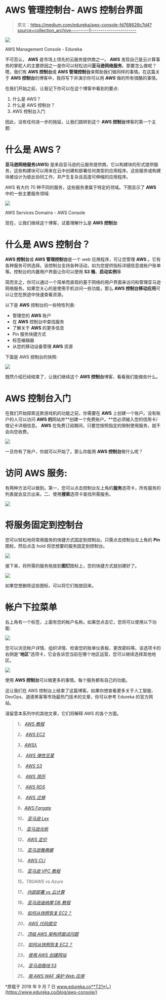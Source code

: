 # AWS 管理控制台- AWS 控制台界面

> 原文：<https://medium.com/edureka/aws-console-fd768626c7d4?source=collection_archive---------1----------------------->

![](img/1a23662994fcb98aed840e2fc9d37782.png)

AWS Management Console - Edureka

不可否认， **AWS** 是市场上领先的云服务提供商之一。 **AWS** 发现自己是云计算事务的掌舵人的主要原因之一是你可以轻松访问**亚马逊网络服务**。那要怎么做呢？嗯，我们有 **AWS 控制台**或 **AWS 管理控制台**来帮助我们做同样的事情。在这篇关于 **AWS 控制台**的博客中，我将写下并演示你可以用 ***AWS*** 做的所有很酷的事情。

在我们开始之前，让我记下你可以在这个博客中看到的要点:

1.  什么是 AWS？
2.  什么是 AWS 控制台？
3.  AWS 控制台入门

因此，没有任何进一步的拖延，让我们跳转到这个 **AWS 控制台**博客的第一个主题:

# 什么是 AWS？

**亚马逊网络服务(AWS)** 是来自亚马逊的云服务提供商，它以构建块的形式提供服务，这些构建块可以用来在云中创建和部署任何类型的应用程序。这些服务或构建块被设计为彼此协同工作，并产生复杂且高度可伸缩的应用程序。

AWS 有大约 70 种不同的服务，这些服务隶属于特定的领域。下图显示了 **AWS** 中的一些主要服务领域:

![](img/a2ae292de2dd4a7d2cdb3d5feb4d1af1.png)

AWS Services Domains - AWS Console

现在，让我们继续这个博客，试着理解什么是 **AWS 控制台**:

# 什么是 AWS 控制台？

**AWS 控制台**或 **AWS 管理控制台**是一个 web 应用程序，可让您管理 **AWS** 。它有各种服务可供选择。该控制台支持各种活动，如为您提供指标详细信息或帐户账单等。控制台的内置用户界面让你可以使用 **S3 桶**、**启动实例**等

简而言之，你可以通过一个简单而直观的基于网络的用户界面来访问和管理亚马逊网络服务。如果您关心的是使用手机访问一些功能，那么 **AWS 控制台移动应用**可以让您在旅途中快速查看资源。

以下是 **AWS** 控制台的一些特性列表:

*   管理您的 **AWS** 账户
*   在 **AWS** 控制台中查找服务
*   了解关于 **AWS** 的更多信息
*   Pin 服务快捷方式
*   标签编辑器
*   从您的移动设备管理 **AWS** 资源

下面是 AWS 控制台的快照:

![](img/3fda6436fbbfb5298af9492baec07c79.png)

既然介绍已经结束了，让我们继续这个 **AWS 控制台**博客，看看我们能做些什么。

# AWS 控制台入门

在我们开始探索这款游戏机的功能之前，你需要在 **AWS** 上创建一个账户。没有账户的人可以访问 **AWS 的**网站并**创建一个免费账户。**您必须输入您的信用卡/借记卡详细信息。 **AWS** 在免费订阅期间，只要您按照指定的限制使用服务，就不会向您收费。

![](img/5922642bff58e8551b8ad580868fbfac.png)

一旦你有了账户，你就可以开始了。那么你能用 **AWS 控制台**做什么呢？

# 访问 AWS 服务:

有两种方法可以做到。第一，您可以点击控制台左上角的**服务**选项卡，所有服务的列表就会显示出来。二、使用**搜索**选项卡查找所需服务。

![](img/0056bac7b57b28316c73b2d1abdeae7a.png)

# 将服务固定到控制台

您可以轻松地将常用服务的快捷方式固定到控制台。只需点击控制台左上角的 **Pin** 图标，然后点击 hold 将您想要的服务固定到控制台。

![](img/d1e9f8936e974ba863be69dc39ab0f96.png)

接下来，将所需的服务拖放到**图钉**图标上，您的快捷方式就创建好了。

![](img/926c63746b40315c6b4508ecd7e78cbf.png)

如果您想删除这些图标，可以将它们拖放回来。

# 帐户下拉菜单

右上角有一个标签，上面有您的帐户名称。如果您点击它，您将可以使用以下功能:

![](img/e7cfceb5658d94cef1a1cfea581da196.png)

您可以浏览帐户详情、组织详情、检查您的账单仪表板、更改密码等。该选项卡的右侧是“**地区**”选项卡，它会告诉您当前在哪个地区运营，您可以继续选择其他地区。

![](img/2d7207f8b98b852b151b5b7d7e384e7a.png)

使用 **AWS 控制台**可以做更多的事情。每个服务都有自己的功能。

这让我们在 AWS 控制台上结束了这篇博客。如果你想查看更多关于人工智能、DevOps、道德黑客等市场最热门技术的文章，你可以参考 Edureka 的官方网站。

请留意本系列中的其他文章，它们将解释 AWS 的各个方面。

> *1。* [*AWS 教程*](/edureka/amazon-aws-tutorial-4af6fefa9941)
> 
> *2。* [*AWS EC2*](/edureka/aws-ec2-tutorial-16583cc7798e)
> 
> *3。*[*AWSλ*](/edureka/aws-lambda-tutorial-cadd47fbd39b)
> 
> *4。* [*AWS 弹性豆茎*](/edureka/aws-elastic-beanstalk-647ae1d35e2)
> 
> *5。* [*AWS S3*](/edureka/s3-aws-amazon-simple-storage-service-aa71c664b465)
> 
> *6。* [*AWS 简历*](/edureka/aws-resume-7453d9477c74)
> 
> 7。 [*AWS RDS*](/edureka/rds-aws-tutorial-for-aws-solution-architects-eec7217774dd)
> 
> *8。* [*AWS 迁移*](/edureka/aws-migration-e701057f48fe)
> 
> *9。*[*AWS Fargate*](/edureka/aws-fargate-85a0e256cb03)
> 
> *10。* [*亚马逊 Lex*](/edureka/how-to-develop-a-chat-bot-using-amazon-lex-a570beac969e)
> 
> *11。* [*亚马逊光帆*](/edureka/amazon-lightsail-tutorial-c2ccc800c4b7)
> 
> *12。* [*AWS 定价*](/edureka/aws-pricing-91e1137280a9)
> 
> *13。* [*亚马逊雅典娜*](/edureka/amazon-athena-tutorial-c7583053495f)
> 
> *14。* [*AWS CLI*](/edureka/aws-cli-9614bf69292d)
> 
> *15。* [*亚马逊 VPC 教程*](/edureka/amazon-vpc-tutorial-45b7467bcf1d)
> 
> *15。*T80*AWS vs Azure*
> 
> *17。* [*内部部署 vs 云计算*](/edureka/on-premise-vs-cloud-computing-f9aee3b05f50)
> 
> *18。* [*亚马逊迪纳摩 DB 教程*](/edureka/amazon-dynamodb-tutorial-74d032bde759)
> 
> *19。* [*如何从快照恢复 EC2？*](/edureka/restore-ec2-from-snapshot-ddf36f396a6e)
> 
> *20。* [*AWS 代码提交*](/edureka/aws-codecommit-31ef5a801fcf)
> 
> *21。* [*顶级 AWS 架构师面试问题*](/edureka/aws-architect-interview-questions-5bb705c6b660)
> 
> *22。* [*如何从快照恢复 EC2？*](/edureka/restore-ec2-from-snapshot-ddf36f396a6e)
> 
> *23。* [*使用 AWS 创建网站*](/edureka/create-websites-using-aws-1577a255ea36)
> 
> 24。 [*亚马逊路线 53*](/edureka/amazon-route-53-c22c470c22f1)
> 
> *25。* [*用 AWS WAF 保护 Web 应用*](/edureka/secure-web-applications-with-aws-waf-cf0a543fd0ab)

*原载于 2018 年 9 月 7 日 www.edureka.co**T21*[。](https://www.edureka.co/blog/aws-console/)
